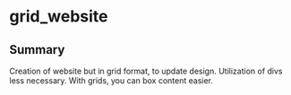 # grid_website

## Summary

Creation of website but in grid format, to update design. Utilization of divs less necessary. With grids, you can box content easier.
